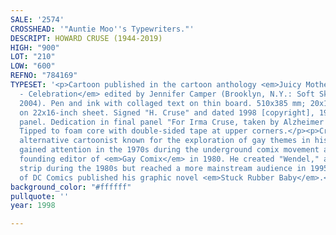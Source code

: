```yaml
---
SALE: '2574'
CROSSHEAD: '"Auntie Moo''s Typewriters."'
DESCRIPT: HOWARD CRUSE (1944-2019)
HIGH: "900"
LOT: "210"
LOW: "600"
REFNO: "784169"
TYPESET: '<p>Cartoon published in the cartoon anthology <em>Juicy Mother: Number One
  - Celebration</em> edited by Jennifer Camper (Brooklyn, N.Y.: Soft Skull Press,
  2004). Pen and ink with collaged text on thin board. 510x385 mm; 20x15¼ inches,
  on 22x16-inch sheet. Signed "H. Cruse" and dated 1998 [copyright], 1999 in second
  panel. Dedication in final panel "For Irma Cruse, taken by Alzheimer''s in 2002."
  Tipped to foam core with double-sided tape at upper corners.</p><p>Cruse, the American
  alternative cartoonist known for the exploration of gay themes in his comics, first
  gained attention in the 1970s during the underground comix movement and was the
  founding editor of <em>Gay Comix</em> in 1980. He created "Wendel," a gay-themed
  strip during the 1980s but reached a more mainstream audience in 1995 when an imprint
  of DC Comics published his graphic novel <em>Stuck Rubber Baby</em>.</p>'
background_color: "#ffffff"
pullquote: ''
year: 1998

---
```

